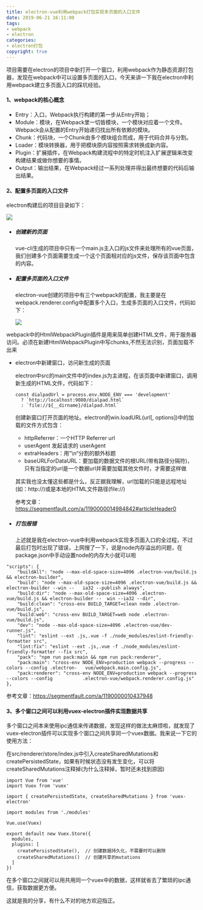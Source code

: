```yaml
---
title: electron-vue利用webpack打包实现多页面的入口文件
date: 2019-06-21 16:11:00
tags:
- webpack
- electron
categories:
- electron打包
copyright: true
---
```


项目需要在electron的项目中新打开一个窗口，利用webpack作为静态资源打包器，发现在webpack中可以设置多页面的入口，今天来讲一下我在electron中利用webpack建立多页面入口的踩坑经验。

#### 1、webpack的核心概念

- Entry：入口，Webpack执行构建的第一步从Entry开始；
- Module：模块，在Webpack里一切皆模块，一个模块对应着一个文件。Webpack会从配置的Entry开始递归找出所有依赖的模块。
- Chunk：代码块，一个Chunk由多个模块组合而成，用于代码合并与分割。
- Loader：模块转换器，用于把模块原内容按照需求转换成新内容。
- Plugin：扩展插件，在Webpack构建流程中的特定时机注入扩展逻辑来改变构建结果或做你想要的事情。
- Output：输出结果，在Webpack经过一系列处理并得出最终想要的代码后输出结果。

<!-- more -->

#### 2、配置多页面的入口文件

electron构建后的项目目录如下：

![](https://i.loli.net/2019/06/20/5d0aeee31efa696976.png)

- ##### 创建新的页面

  vue-cli生成的项目中只有一个main.js主入口的js文件来处理所有的vue页面，我们创建多个页面需要生成一个这个页面相对应的js文件，保存该页面中包含的内容。

- ##### 配置多页面的入口文件

  electron-vue创建的项目中有三个webpack的配置，我主要是在webpack.renderer.config中配置多个入口，生成多页面的入口文件，代码如下：

  ![](https://i.loli.net/2019/06/20/5d0aef394308586575.png)

webpack中的HtmlWebpackPlugin插件是用来简单创建HTML文件，用于服务器访问。必须在新建HtmlWebpackPlugin中写chunks,不然无法识别，页面加载不出来

- electron中新建窗口，访问新生成的页面

  electron中src的main文件中的index.js为主进程，在该页面中新建窗口，调用新生成的HTML文件，代码如下：

  ```
  const dialpadUrl = process.env.NODE_ENV === 'development'
    ? `http://localhost:9080/dialpad.html`
    : `file://${__dirname}/dialpad.html`
  ```

  创建新窗口打开页面的地址。electron的win.loadURL(url[, options])中的加载的文件方式包含：

  * httpReferrer：一个HTTP Referrer url
  * userAgent 发起请求的 userAgent
  * extraHeaders：用”\n“分割的额外标题
  * baseURLForDataURL：要加载的数据文件的根URL(带有路径分隔符)，只有当指定的url是一个数据url并需要加载其他文件时，才需要这样做

  其实我也没太懂这些都是什么，反正据我理解，url加载的只能是远程地址(如：http://)或是本地的HTML文件路径(file://)

  参考文章：<https://segmentfault.com/a/1190000014984842#articleHeader0>

- ##### 打包报错

  上述就是我在electron-vue中利用webpack实现多页面入口的全过程，不过最后打包时出现了错误，上网搜了一下，说是node内存溢出的问题，在package.json中手动设置node的内存大小就可以啦


```
"scripts": {
    "buildAll": "node --max-old-space-size=4096 .electron-vue/build.js && electron-builder",
    "build": "node --max-old-space-size=4096 .electron-vue/build.js && electron-builder --win --   ia32 --publish always",
    "build:dir": "node --max-old-space-size=4096 .electron-vue/build.js && electron-builder --	win --ia32 --dir",
    "build:clean": "cross-env BUILD_TARGET=clean node .electron-vue/build.js",
    "build:web": "cross-env BUILD_TARGET=web node .electron-vue/build.js",
    "dev": "node --max-old-space-size=4096 .electron-vue/dev-runner.js",
    "lint": "eslint --ext .js,.vue -f ./node_modules/eslint-friendly-formatter src",
    "lint:fix": "eslint --ext .js,.vue -f ./node_modules/eslint-friendly-formatter --fix src",
    "pack": "npm run pack:main && npm run pack:renderer",
    "pack:main": "cross-env NODE_ENV=production webpack --progress --colors --config .electron-   vue/webpack.main.config.js",
    "pack:renderer": "cross-env NODE_ENV=production webpack --progress --colors --config           .electron-vue/webpack.renderer.config.js"
},
```

参考文章：<https://segmentfault.com/a/1190000010437948>

#### 3、多个窗口之间可以利用vuex-electron插件实现数据共享

​	多个窗口之间本来使用ipc通信来传递数据，发现这样的做法太麻烦啦，就发现了vuex-electron插件可以实现多个窗口之间共享同一个vuex数据。我来说一下它的使用方法：

在src/renderer/store/index.js中引入createSharedMutations和createPersistedState，如果有时候状态没有发生变化，可以将createSharedMutations注释掉(为什么注释掉，暂时还未找到原因)

```
import Vue from 'vue'
import Vuex from 'vuex'

import { createPersistedState, createSharedMutations } from 'vuex-electron'

import modules from './modules'

Vue.use(Vuex)

export default new Vuex.Store({
  modules,
  plugins: [
    createPersistedState(),  // 创建数据持久化，不需要时可以删除
    createSharedMutations()  // 创建共享的mutations
  ]
})
```

在多个窗口之间就可以用共用同一个vuex中的数据，这样就省去了繁琐的ipc通信，获取数据更方便。

这就是我的分享，有什么不对的地方欢迎指正。
